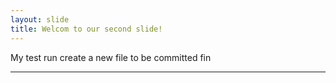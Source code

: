 ```yaml
---
layout: slide
title: Welcom to our second slide!
---
```

My test run create a new file to be committed
fin
***
